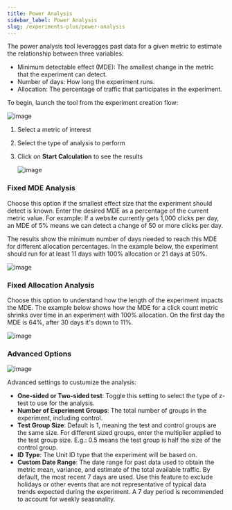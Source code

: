 ```yaml
---
title: Power Analysis
sidebar_label: Power Analysis
slug: /experiments-plus/power-analysis
---
```


The power analysis tool leveragges past data for a given metric to estimate the relationship between three variables:
* Minimum detectable effect (MDE): The smallest change in the metric that the experiment can detect. 
* Number of days: How long the experiment runs.
* Allocation: The percentage of traffic that participates in the experiment.

To begin, launch the tool from the experiment creation flow: 

   ![image](https://user-images.githubusercontent.com/90343952/145107332-49befa18-3ca0-4cde-89cb-e80a1663754c.png)
   
1. Select a metric of interest
2. Select the type of analysis to perform
3. Click on **Start Calculation** to see the results

   ![image](https://user-images.githubusercontent.com/90343952/145108695-097fc8f3-1008-4cf9-866e-5e3b7d2dc85c.png)

### Fixed MDE Analysis

Choose this option if the smallest effect size that the experiment should detect is known.  Enter the desired MDE as a percentage of the current metric value.  For example: If a website currently gets 1,000 clicks per day, an MDE of 5% means we can detect a change of 50 or more clicks per day.  

The results show the minimum number of days needed to reach this MDE for different allocation percentages.  In the example below, the experiment should run for at least 11 days with 100% allocation or 21 days at 50%. 

   ![image](https://user-images.githubusercontent.com/90343952/145110692-75e23199-1a1d-4cc7-bb53-445e43b9ce53.png)


### Fixed Allocation Analysis

Choose this option to understand how the length of the experiment impacts the MDE.  The example below shows how the MDE for a click count metric shrinks over time in an experiment with 100% allocation.  On the first day the MDE is 64%, after 30 days it's down to 11%.

   ![image](https://user-images.githubusercontent.com/90343952/145121657-c36d37ce-7c19-4088-bd20-6a216a00cd37.png)

### Advanced Options

   ![image](https://user-images.githubusercontent.com/90343952/145122364-02af83d7-ea3d-4b24-8a10-506c1f227f8b.png)


Advanced settings to custumize the analysis:
* **One-sided or Two-sided test**: Toggle this setting to select the type of z-test to use for the analysis.  
* **Number of Experiment Groups**: The total number of groups in the experiment, including control.
* **Test Group Size**: Default is 1, meaning the test and control groups are the same size.  For different sized groups, enter the multiplier applied to the test group size.  E.g.: 0.5 means the test group is half the size of the control group. 
* **ID Type**: The Unit ID type that the experiment will be based on.
* **Custom Date Range**: The date range for past data used to obtain the metric mean, variance, and estimate of the total available traffic.  By default, the most recent 7 days are used.  Use this feature to exclude holidays or other events that are not representative of typical data trends expected during the experiment.  A 7 day period is recommended to account for weekly seasonality.  
